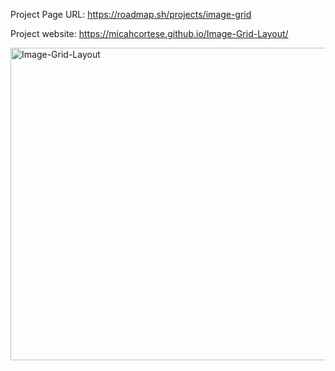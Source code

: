 Project Page URL: https://roadmap.sh/projects/image-grid

Project website: https://micahcortese.github.io/Image-Grid-Layout/

<img src="https://github.com/user-attachments/assets/ff04f01a-fabe-4f64-8802-7652b7e13b0f" alt="Image-Grid-Layout" width="700px" height="500px">
